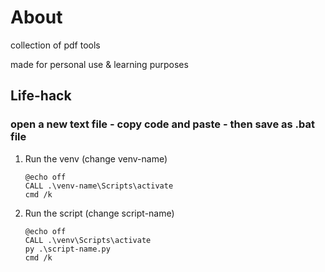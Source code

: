 # About
collection of pdf tools

made for personal use & learning purposes 



## Life-hack
### open a new text file - copy code and paste - then save as .bat file
1. Run the venv (change venv-name)
   ```
   @echo off
   CALL .\venv-name\Scripts\activate
   cmd /k
   ```

2. Run the script (change script-name)
   ```
   @echo off
   CALL .\venv\Scripts\activate
   py .\script-name.py
   cmd /k
   ```

